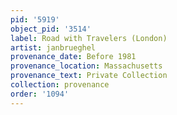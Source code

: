 ```yaml
---
pid: '5919'
object_pid: '3514'
label: Road with Travelers (London)
artist: janbrueghel
provenance_date: Before 1981
provenance_location: Massachusetts
provenance_text: Private Collection
collection: provenance
order: '1094'
---
```

